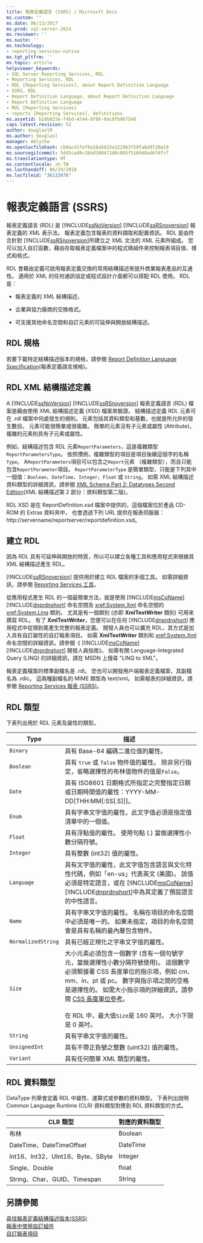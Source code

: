 ```yaml
---
title: 報表定義語言 (SSRS) | Microsoft Docs
ms.custom: ''
ms.date: 06/13/2017
ms.prod: sql-server-2014
ms.reviewer: ''
ms.suite: ''
ms.technology:
- reporting-services-native
ms.tgt_pltfrm: ''
ms.topic: article
helpviewer_keywords:
- SQL Server Reporting Services, RDL
- Reporting Services, RDL
- RDL [Reporting Services], about Report Definition Language
- SSRS, RDL
- Report Definition Language, about Report Definition Language
- Report Definition Language
- RDL [Reporting Services]
- reports [Reporting Services], definitions
ms.assetid: b18b025e-f4bd-4744-8f86-0ac9fb967548
caps.latest.revision: 52
author: douglaslM
ms.author: douglasl
manager: mblythe
ms.openlocfilehash: cb0ac41fef9a28a5023e122963f59fa6d9720a19
ms.sourcegitcommit: 5dd5cad0c1bbd308471d6c885f516948ad67dfcf
ms.translationtype: MT
ms.contentlocale: zh-TW
ms.lasthandoff: 06/19/2018
ms.locfileid: "36133876"
---
```

# <a name="report-definition-language-ssrs"></a>報表定義語言 (SSRS)
  報表定義語言 (RDL) 是 [!INCLUDE[ssNoVersion](../../includes/ssnoversion-md.md)] [!INCLUDE[ssRSnoversion](../../includes/ssrsnoversion-md.md)] 報表定義的 XML 表示法。 報表定義包含報表的資料擷取和配置資訊。 RDL 是由符合針對 [!INCLUDE[ssRSnoversion](../../includes/ssrsnoversion-md.md)]所建立之 XML 文法的 XML 元素所組成。 您可以加入自訂函數，藉由存取報表定義檔案中的程式碼組件來控制報表項目值、樣式和格式。  
  
 RDL 會藉由定義可啟用報表定義交換的常用結構描述來提升商業報表產品的互通性。 適用於 XML 的任何通訊協定或程式設計介面都可以搭配 RDL 使用。 RDL 是：  
  
-   報表定義的 XML 結構描述。  
  
-   企業與協力廠商的交換格式。  
  
-   可支援其他命名空間和自訂元素的可延伸與開放結構描述。  
  
##  <a name="bkmk_RDL_Specifications"></a> RDL 規格  
 若要下載特定結構描述版本的規格，請參閱 [Report Definition Language Specification](http://go.microsoft.com/fwlink/?linkid=116865)(報表定義語言規格)。  
  
##  <a name="bkmk_RDL_XML_Schema_Definition"></a> RDL XML 結構描述定義  
 A [!INCLUDE[ssNoVersion](../../includes/ssnoversion-md.md)] [!INCLUDE[ssRSnoversion](../../includes/ssrsnoversion-md.md)] 報表定義語言 (RDL) 檔案是藉由使用 XML 結構描述定義 (XSD) 檔案來驗證。 結構描述定義 RDL 元素可在 .rdl 檔案中何處發生的規則。 元素包括其資料類型和基數，也就是所允許的發生數目。 元素可能很簡單或很複雜。 簡單的元素沒有子元素或屬性 (Attribute)， 複雜的元素則具有子元素或屬性。  
  
 例如，結構描述包含 RDL 元素`ReportParameters`，這是複雜類型`ReportParametersType`。 依照慣例，複雜類型的項目是項目後續這個字的名稱`Type`。 A`ReportParameters`項目可以包含之`Report`元素 （複雜類型），而且只能包含`ReportParameter`項目。 `ReportParameterType` 是簡單類型，只能是下列其中一個值：`Boolean`、`DateTime`、`Integer`、`Float` 或 `String`。 如需 XML 結構描述資料類型的詳細資訊，請參閱 [XML Schema Part 2: Datatypes Second Edition](http://go.microsoft.com/fwlink/?linkid=4871)(XML 結構描述第 2 部分：資料類型第二版)。  
  
 RDL XSD 是在 ReportDefinition.xsd 檔案中提供的，這個檔案位於產品 CD-ROM 的 Extras 資料夾中， 也會透過下列 URL 提供在報表伺服器：http://servername/reportserver/reportdefinition.xsd。  
  
##  <a name="bkmk_Creating_RDL"></a> 建立 RDL  
 因為 RDL 具有可延伸與開放的特質，所以可以建立各種工具和應用程式來根據其 XML 結構描述產生 RDL。  
  
 [!INCLUDE[ssRSnoversion](../../includes/ssrsnoversion-md.md)] 提供用於建立 RDL 檔案的多個工具。 如需詳細資訊，請參閱 [Reporting Services 工具](../tools/reporting-services-tools.md)。  
  
 從應用程式產生 RDL 的一個最簡單方法，就是使用 [!INCLUDE[msCoName](../../includes/msconame-md.md)] [!INCLUDE[dnprdnshort](../../includes/dnprdnshort-md.md)] 命名空間及 <xref:System.Xml> 命名空間的 <xref:System.Linq> 類別。 尤其是有一個類別 (亦即 **XmlTextWriter** 類別) 可用來撰寫 RDL。 有了 **XmlTextWriter**，您便可以在任何 [!INCLUDE[dnprdnshort](../../includes/dnprdnshort-md.md)] 應用程式中從頭到尾產生完整的報表定義。 開發人員也可以擴充 RDL，其方式是加入具有自訂屬性的自訂報表項目。 如需 **XmlTextWriter** 類別和 <xref:System.Xml> 命名空間的詳細資訊，請參閱《 [!INCLUDE[msCoName](../../includes/msconame-md.md)] [!INCLUDE[dnprdnshort](../../includes/dnprdnshort-md.md)] 開發人員指南》。 如需有關 Language-Integrated Query (LINQ) 的詳細資訊，請在 MSDN 上搜尋 "LINQ to XML"。  
  
 報表定義檔案的標準副檔名是 .rdl。 您也可以開發用戶端報表定義檔案，其副檔名為 .rdlc。 這兩種副檔名的 MIME 類型為 text/xml。 如需報表的詳細資訊，請參閱 [Reporting Services 報表 &#40;SSRS&#41;](reporting-services-reports-ssrs.md)。  
  
##  <a name="bkmk_RDL_Types"></a> RDL 類型  
 下表列出用於 RDL 元素及屬性的類型。  
  
|Type|描述|  
|----------|-----------------|  
|`Binary`|具有 Base-64 編碼二進位值的屬性。|  
|`Boolean`|具有 `true` 或 `false` 物件值的屬性。 除非另行指定，省略選擇性的布林值物件的值是`False`。|  
|`Date`|具有 ISO8601 日期格式所指定之完整指定日期或日期時間值的屬性：YYYY-MM-DD[THH:MM[:SS[.S]]]。|  
|`Enum`|具有字串文字值的屬性，此文字值必須是指定值清單中的一個值。|  
|`Float`|具有浮點值的屬性。 使用句點 (.) 當做選擇性小數分隔符號。|  
|`Integer`|具有整數 (int32) 值的屬性。|  
|`Language`|具有文字值的屬性，此文字值包含語言與文化特性代碼，例如「en-us」代表英文 (美國)。 該值必須是特定語言，或在 [!INCLUDE[msCoName](../../includes/msconame-md.md)] [!INCLUDE[dnprdnshort](../../includes/dnprdnshort-md.md)]中為其定義了預設語言的中性語言。|  
|`Name`|具有字串文字值的屬性。 名稱在項目的命名空間中必須是唯一的。 如果未指定，項目的命名空間會是具有名稱的最內層包含物件。|  
|`NormalizedString`|具有已經正規化之字串文字值的屬性。|  
|`Size`|大小元素必須包含一個數字 (含有一個句號字元，當做選擇性小數分隔符號使用)。 這個數字必須緊接著 CSS 長度單位的指示項，例如 cm、mm、in、pt 或 pc。 數字與指示項之間的空格是選擇性的。 如需大小指示項的詳細資訊，請參閱 [CSS 長度單位參考](http://go.microsoft.com/fwlink/?LinkId=9257)。<br /><br /> 在 RDL 中，最大值`Size`是 160 英吋。 大小下限是 0 英吋。|  
|`String`|具有字串文字值的屬性。|  
|`UnsignedInt`|具有不帶正負號之整數 (uint32) 值的屬性。|  
|`Variant`|具有任何簡單 XML 類型的屬性。|  
  
##  <a name="bkmk_RDL_Data_Types"></a> RDL 資料類型  
 DataType 列舉會定義 RDL 中屬性、運算式或參數的資料類型。 下表列出說明 Common Language Runtime (CLR) 資料類型對應到 RDL 資料類型的方式。  
  
|**CLR 類型**|**對應的資料類型**|  
|-----------------------|---------------------------------|  
|布林|Boolean|  
|DateTime、DateTimeOffset|DateTime|  
|Int16、Int32、UInt16、Byte、SByte|Integer|  
|Single、Double|float|  
|String、Char、GUID、Timespan|String|  
  
## <a name="see-also"></a>另請參閱  
 [尋找報表定義結構描述版本&#40;SSRS&#41;](find-the-report-definition-schema-version-ssrs.md)   
 [報表中使用自訂組件](../custom-assemblies/using-custom-assemblies-with-reports.md)   
 [自訂報表項目](../custom-report-items/custom-report-items.md)  
  
  